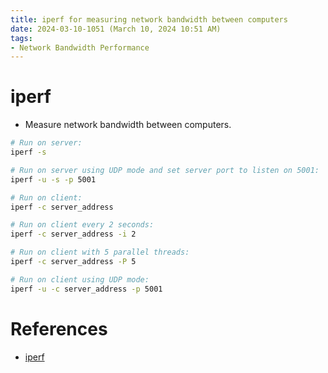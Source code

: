 ```yaml
---
title: iperf for measuring network bandwidth between computers
date: 2024-03-10-1051 (March 10, 2024 10:51 AM)
tags: 
- Network Bandwidth Performance
---
```


# iperf
- Measure network bandwidth between computers.
```bash
# Run on server:
iperf -s

# Run on server using UDP mode and set server port to listen on 5001:
iperf -u -s -p 5001

# Run on client:
iperf -c server_address

# Run on client every 2 seconds:
iperf -c server_address -i 2

# Run on client with 5 parallel threads:
iperf -c server_address -P 5

# Run on client using UDP mode:
iperf -u -c server_address -p 5001
```

# References
- [iperf](https://iperf.fr)
